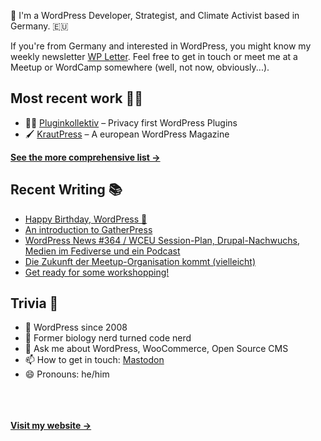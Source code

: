 👋 I'm a WordPress Developer, Strategist, and Climate Activist based in Germany. 🇪🇺

If you're from Germany and interested in WordPress, you might know my weekly newsletter [WP Letter](https://wpletter.de/). Feel free to get in touch or meet me at a Meetup or WordCamp somewhere (well, not now, obviously...).


## Most recent work 👷‍♂️

- 👨‍💻 [Pluginkollektiv](https://github.com/pluginkollektiv) – Privacy first WordPress Plugins
- 🖌️ [KrautPress](https://kraut.press) – A european WordPress Magazine

**[See the more comprehensive list &rarr;](https://simonkraft.com/what-i-do)**


## Recent Writing 📚

<!-- BLOG-POST-LIST:START -->
- [Happy Birthday, WordPress 🎂](https://feed.kraut.press/link/23937/16694828/happy-birthday-wordpress-%f0%9f%8e%82)
- [An introduction to GatherPress](https://feed.kraut.press/link/23937/16694692/introduction-to-gatherpress)
- [WordPress News #364 / WCEU Session-Plan, Drupal-Nachwuchs, Medien im Fediverse und ein Podcast](https://feed.kraut.press/link/14399/16694608/364)
- [Die Zukunft der Meetup-Organisation kommt (vielleicht)](https://feed.kraut.press/link/14419/16693458/meetup-zukunft-vielleicht)
- [Get ready for some workshopping!](https://feed.kraut.press/link/23937/16693297/get-ready-for-some-workshopping)
<!-- BLOG-POST-LIST:END -->


## Trivia 🤪

- 👴 WordPress since 2008
- 🌱 Former biology nerd turned code nerd
- 💬 Ask me about WordPress, WooCommerce, Open Source CMS
- 📫 How to get in touch: [Mastodon](https://dewp.space/@simon)
- 😄 Pronouns: he/him

<br/><br/><br/>
**[Visit my website &rarr;](https://simonkraft.com/hi)**